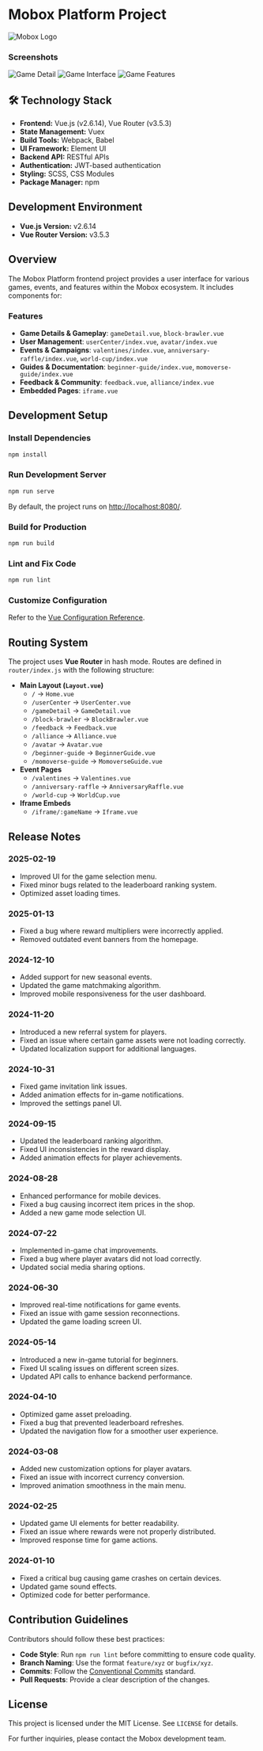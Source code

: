 # Mobox Platform Project

![Mobox Logo](https://github.com/mobox-lab/mobox-platform/tree/main/src/assets/dragonverse/logo.png)


### Screenshots
![Game Detail](https://github.com/mobox-lab/mobox-platform/tree/main/src/assets/detail/detail1.png)
![Game Interface](https://github.com/mobox-lab/mobox-platform/tree/main/src/assets/detail/detail3.jpg)
![Game Features](https://github.com/mobox-lab/mobox-platform/tree/main/src/assets/detail/detail4.jpg)


## 🛠 Technology Stack
- **Frontend:** Vue.js (v2.6.14), Vue Router (v3.5.3)
- **State Management:** Vuex
- **Build Tools:** Webpack, Babel
- **UI Framework:** Element UI
- **Backend API:** RESTful APIs
- **Authentication:** JWT-based authentication
- **Styling:** SCSS, CSS Modules
- **Package Manager:** npm

## Development Environment

- **Vue.js Version:** v2.6.14
- **Vue Router Version:** v3.5.3

## Overview

The Mobox Platform frontend project provides a user interface for various games, events, and features within the Mobox ecosystem. It includes components for:

### Features
- **Game Details & Gameplay**: `gameDetail.vue`, `block-brawler.vue`
- **User Management**: `userCenter/index.vue`, `avatar/index.vue`
- **Events & Campaigns**: `valentines/index.vue`, `anniversary-raffle/index.vue`, `world-cup/index.vue`
- **Guides & Documentation**: `beginner-guide/index.vue`, `momoverse-guide/index.vue`
- **Feedback & Community**: `feedback.vue`, `alliance/index.vue`
- **Embedded Pages**: `iframe.vue`

## Development Setup

### Install Dependencies
```sh
npm install
```

### Run Development Server
```sh
npm run serve
```
By default, the project runs on [http://localhost:8080/](http://localhost:8080/).

### Build for Production
```sh
npm run build
```

### Lint and Fix Code
```sh
npm run lint
```

### Customize Configuration
Refer to the [Vue Configuration Reference](https://cli.vuejs.org/config/).

## Routing System

The project uses **Vue Router** in hash mode. Routes are defined in `router/index.js` with the following structure:

- **Main Layout (`Layout.vue`)**
  - `/` → `Home.vue`
  - `/userCenter` → `UserCenter.vue`
  - `/gameDetail` → `GameDetail.vue`
  - `/block-brawler` → `BlockBrawler.vue`
  - `/feedback` → `Feedback.vue`
  - `/alliance` → `Alliance.vue`
  - `/avatar` → `Avatar.vue`
  - `/beginner-guide` → `BeginnerGuide.vue`
  - `/momoverse-guide` → `MomoverseGuide.vue`
- **Event Pages**
  - `/valentines` → `Valentines.vue`
  - `/anniversary-raffle` → `AnniversaryRaffle.vue`
  - `/world-cup` → `WorldCup.vue`
- **Iframe Embeds**
  - `/iframe/:gameName` → `Iframe.vue`

## Release Notes

### **2025-02-19**
- Improved UI for the game selection menu.
- Fixed minor bugs related to the leaderboard ranking system.
- Optimized asset loading times.

### **2025-01-13**
- Fixed a bug where reward multipliers were incorrectly applied.
- Removed outdated event banners from the homepage.

### **2024-12-10**
- Added support for new seasonal events.
- Updated the game matchmaking algorithm.
- Improved mobile responsiveness for the user dashboard.

### **2024-11-20**
- Introduced a new referral system for players.
- Fixed an issue where certain game assets were not loading correctly.
- Updated localization support for additional languages.

### **2024-10-31**
- Fixed game invitation link issues.
- Added animation effects for in-game notifications.
- Improved the settings panel UI.

### **2024-09-15**
- Updated the leaderboard ranking algorithm.
- Fixed UI inconsistencies in the reward display.
- Added animation effects for player achievements.

### **2024-08-28**
- Enhanced performance for mobile devices.
- Fixed a bug causing incorrect item prices in the shop.
- Added a new game mode selection UI.

### **2024-07-22**
- Implemented in-game chat improvements.
- Fixed a bug where player avatars did not load correctly.
- Updated social media sharing options.

### **2024-06-30**
- Improved real-time notifications for game events.
- Fixed an issue with game session reconnections.
- Updated the game loading screen UI.

### **2024-05-14**
- Introduced a new in-game tutorial for beginners.
- Fixed UI scaling issues on different screen sizes.
- Updated API calls to enhance backend performance.

### **2024-04-10**
- Optimized game asset preloading.
- Fixed a bug that prevented leaderboard refreshes.
- Updated the navigation flow for a smoother user experience.

### **2024-03-08**
- Added new customization options for player avatars.
- Fixed an issue with incorrect currency conversion.
- Improved animation smoothness in the main menu.

### **2024-02-25**
- Updated game UI elements for better readability.
- Fixed an issue where rewards were not properly distributed.
- Improved response time for game actions.

### **2024-01-10**
- Fixed a critical bug causing game crashes on certain devices.
- Updated game sound effects.
- Optimized code for better performance.

## Contribution Guidelines

Contributors should follow these best practices:

- **Code Style**: Run `npm run lint` before committing to ensure code quality.
- **Branch Naming**: Use the format `feature/xyz` or `bugfix/xyz`.
- **Commits**: Follow the [Conventional Commits](https://www.conventionalcommits.org/) standard.
- **Pull Requests**: Provide a clear description of the changes.

## License

This project is licensed under the MIT License. See `LICENSE` for details.

For further inquiries, please contact the Mobox development team.


